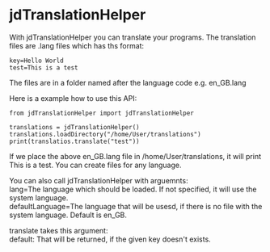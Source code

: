 # jdTranslationHelper
With jdTranslationHelper you can translate your programs. The translation files are .lang files which has ths format:
```
key=Hello World
test=This is a test
```
The files are in a folder named after the language code e.g. en_GB.lang

Here is a example how to use this API:
```
from jdTranslationHelper import jdTranslationHelper

translations = jdTranslationHelper()
translations.loadDirectory("/home/User/translations")
print(translatios.translate("test"))
```
If we place the above en_GB.lang file in /home/User/translations, it will print This is a test. You can create files for any language.

You can also call jdTranslationHelper with arguemnts:  
lang=The language which should be loaded. If not specified, it will use the system language.  
defaultLanguage=The language that will be usesd, if there is no file with the system language. Default is en_GB.  

translate takes this argument:  
default: That will be returned, if the given key doesn't exists.
